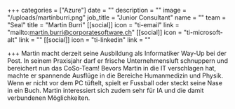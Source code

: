 +++
categories = ["Azure"]
date = ""
description = ""
image = "/uploads/martinburri.png"
job_title = "Junior Consultant"
name = ""
team = "Seal"
title = "Martin Burri"
[[social]]
icon = "ti-email"
link = "mailto:martin.burri@corporatesoftware.ch"
[[social]]
icon = "ti-microsoft-alt"
link = ""
[[social]]
icon = "ti-linkedin"
link = ""

+++
Martin macht derzeit seine Ausbildung als Informatiker Way-Up bei der Post. In seinem Praxisjahr darf er frische Unternehmensluft schnuppern und bereichert nun das CoSo-Team! Bevors Martin in die IT verschlagen hat, machte er spannende Ausflüge in die Bereiche Humanmedizin und Physik. Wenn er nicht vor dem PC tüftelt, spielt er Fussball oder steckt seine Nase in ein Buch. Martin interessiert sich zudem sehr für IA und die damit verbundenen Möglichkeiten.